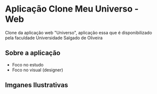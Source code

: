 # Aplicação Clone Meu Universo - Web
Clone da aplicação web "Universo", aplicação essa que é disponibilizado pela faculdade Universidade Salgado de Oliveira

## Sobre a aplicação
- Foco no estudo
- Foco no visual (designer)

## Imganes Ilustrativas
